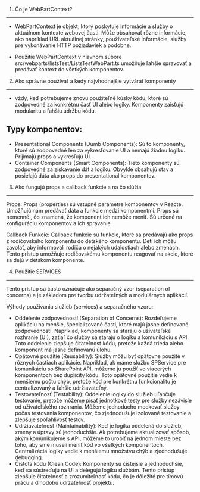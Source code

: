 1. Čo je WebPartContext?
--------------------------------------------------------------------------------
- WebPartContext je objekt, ktorý poskytuje informácie a služby o aktuálnom kontexte webovej časti. Môže obsahovať rôzne informácie, ako napríklad URL aktuálnej stránky, používateľské informácie, služby pre vykonávanie HTTP požiadaviek a podobne.

- Použitie WebPartContext v hlavnom súbore src/webparts/listsTest/ListsTestWebPart.ts umožňuje ľahšie spravovať a predávať kontext do všetkých komponentov.



2. Ako správne používať a kedy najvhodnejšie vytvárať komponenty
--------------------------------------------------------------------------------
- vždy, keď potrebujeme znovu použiteľné kúsky kódu, ktoré sú zodpovedné za konkrétnu časť UI alebo logiky. Komponenty zaisťujú modularitu a ľahšiu údržbu kódu.

Typy komponentov:
--------------------
- Presentational Components (Dumb Components): Sú to komponenty, ktoré sú zodpovedné len za vykresľovanie UI a nemajú žiadnu logiku. Prijímajú props a vykresľujú UI.
- Container Components (Smart Components): Tieto komponenty sú zodpovedné za získavanie dát a logiku. Obvykle obsahujú stav a posielajú dáta ako props do presentational komponentov.



3. Ako fungujú props a callback funkcie a na čo slúžia
--------------------------------------------------------------------------------
Props:
Props (properties) sú vstupné parametre komponentov v Reacte. Umožňujú nám predávať dáta a funkcie medzi komponentmi. Props sú nemenné , čo znamená, že komponent ich nemôže meniť. Sú určené na konfiguráciu komponentov a ich správanie.

Callback Funkcie:
Callback funkcie sú funkcie, ktoré sa predávajú ako props z rodičovského komponentu do detského komponentu. Deti ich môžu zavolať, aby informovali rodiča o nejakých udalostiach alebo zmenách. Tento prístup umožňuje rodičovskému komponentu reagovať na akcie, ktoré sa dejú v detskom komponente.



4. Použitie SERVICES
--------------------------------------------------------------------------------
Tento prístup sa často označuje ako separačný vzor (separation of concerns) a je základom pre tvorbu udržateľných a modulárnych aplikácií.

Výhody používania služieb (services) a separačného vzoru:
- Oddelenie zodpovedností (Separation of Concerns):
Rozdeľujeme aplikáciu na menšie, špecializované časti, ktoré majú jasne definované zodpovednosti. Napríklad, komponenty sa starajú o užívateľské rozhranie (UI), zatiaľ čo služby sa starajú o logiku a komunikáciu s API.
Toto oddelenie zlepšuje čitateľnosť kódu, pretože každá trieda alebo komponent má jasne definovanú úlohu.
- Opätovné použitie (Reusability):
Služby môžu byť opätovne použité v rôznych častiach aplikácie. Napríklad, ak máme službu SPService pre komunikáciu so SharePoint API, môžeme ju použiť vo viacerých komponentoch bez duplicity kódu.
Toto opätovné použitie vedie k menšiemu počtu chýb, pretože kód pre konkrétnu funkcionalitu je centralizovaný a ľahšie udržiavateľný.
- Testovateľnosť (Testability):
Oddelenie logiky do služieb uľahčuje testovanie, pretože môžeme písať jednotkové testy pre služby nezávisle od užívateľského rozhrania.
Môžeme jednoducho mockovať služby počas testovania komponentov, čo zjednodušuje izolované testovanie a zlepšuje spoľahlivosť testov.
- Udržiavateľnosť (Maintainability):
Keď je logika oddelená do služieb, zmeny a úpravy sú jednoduchšie. Ak potrebujeme aktualizovať spôsob, akým komunikujeme s API, môžeme to urobiť na jednom mieste bez toho, aby sme museli meniť kód vo všetkých komponentoch.
Centralizácia logiky vedie k menšiemu množstvu chýb a zjednodušuje debugging.
- Čistota kódu (Clean Code):
Komponenty sú čistejšie a jednoduchšie, keď sa sústreďujú na UI a delegujú logiku službám.
Tento prístup zlepšuje čitateľnosť a zrozumiteľnosť kódu, čo je dôležité pre tímovú prácu a dlhodobú udržateľnosť projektu.